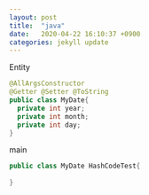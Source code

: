 ```yaml
---
layout: post
title:  "java"
date:   2020-04-22 16:10:37 +0900
categories: jekyll update
---
```


Entity
```java
@AllArgsConstructor
@Getter @Setter @ToString
public class MyDate{
  private int year;
  private int month;
  private int day;
}
```

main
```java
public class MyDate HashCodeTest{
  
}
```